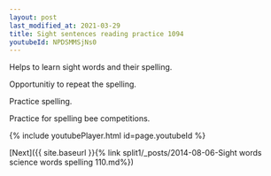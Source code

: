 ```yaml
---
layout: post
last_modified_at: 2021-03-29
title: Sight sentences reading practice 1094
youtubeId: NPDSMMSjNs0
---
```

 
 
Helps to learn sight words and their spelling.

Opportunitiy to repeat the spelling. 

Practice spelling. 
 
Practice for spelling bee competitions. 
 
{% include youtubePlayer.html id=page.youtubeId %}
 
 

[Next]({{ site.baseurl }}{% link  split1/_posts/2014-08-06-Sight words science words spelling 110.md%})
 
